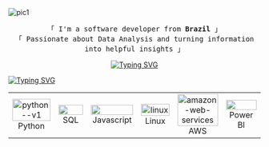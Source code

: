 <!-- banner -->
![pic1](https://github.com/halfrost/halfrost/blob/master/icons/header_1.png)

<!-- texto de welcome -->
 <p align="center">
        <samp>
                「 I'm a software developer from <b>Brazil</b> 」
                <br>
                「 Passionate about Data Analysis and turning information into helpful insights</b> 」
                <br>
        </samp>
 </p>

<!-- frase -->
<p align = center>
<a href="https://git.io/typing-svg"><img src="https://readme-typing-svg.herokuapp.com?font=Roboto&weight=700&size=15&letterSpacing=&duration=3000&pause=800&color=FFFFFF&width=435&lines=%22I+have+not+failed.+I%E2%80%99ve+just+found+10%2C000+ways+that+won%E2%80%99t+work%22" alt="Typing SVG" /></a>
</p>

<!-- texto tools & tech-->
<a href="https://git.io/typing-svg"><img src="https://readme-typing-svg.herokuapp.com?font=Roboto&weight=700&size=23&duration=1&pause=100000&color=FFFFFF&width=435&lines=Tools+%26+tech+I've+worked+with+%F0%9F%94%A7" alt="Typing SVG" /></a>

<!-- tabela -->
<table align="center">
    <tr>
        <td align="center" width="100">
            <img width="100%" height="100%" src="https://img.icons8.com/?size=100&id=13441&format=png&color=000000" alt="python--v1"/>
            <br>Python
        </td>
        <td align="center" width="100">
            <img width="100%" height="100%" src="https://img.icons8.com/?size=100&id=rgBl3Xo4H0Ar&format=png&color=000000"/>
            <br>SQL
        </td>
             <td align="center" width="100">
            <img width="100%" height="100%" src="https://img.icons8.com/?size=100&id=tGvHBPJaKqEd&format=png&color=000000"/>
            <br>Javascript
        </td>
        <td align="center" width="100">
            <img width="100%" height="100%" src="https://img.icons8.com/?size=100&id=17842&format=png&color=000000" alt="linux"/>
            <br>Linux
        </td>
        <td align="center" width="100">
            <img width="100%" height="100%" src="https://img.icons8.com/?size=100&id=33039&format=png&color=000000" alt="amazon-web-services"/>
            <br>AWS
        </td>
        <td align="center" width="100">
            <img width="100%" height="100%" src="https://img.icons8.com/?size=100&id=qYfwpsRXEcpc&format=png&color=000000"/>
            <br>Power BI
        </td>
    </tr>
</table>
